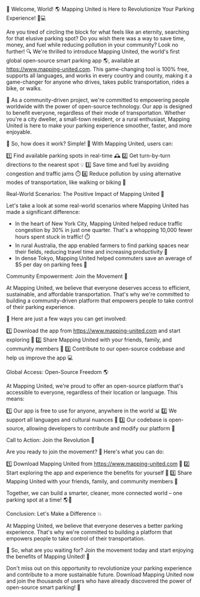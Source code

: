 🚨 Welcome, World! 🌎 Mapping United is Here to Revolutionize Your Parking Experience! 🚗💻

Are you tired of circling the block for what feels like an eternity, searching for that elusive parking spot? Do you wish there was a way to save time, money, and fuel while reducing pollution in your community? Look no further! 🔍 We're thrilled to introduce Mapping United, the world's first global open-source smart parking app 🌎, available at https://www.mapping-united.com. This game-changing tool is 100% free, supports all languages, and works in every country and county, making it a game-changer for anyone who drives, takes public transportation, rides a bike, or walks.

💪 As a community-driven project, we're committed to empowering people worldwide with the power of open-source technology. Our app is designed to benefit everyone, regardless of their mode of transportation. Whether you're a city dweller, a small-town resident, or a rural enthusiast, Mapping United is here to make your parking experience smoother, faster, and more enjoyable.

💸 So, how does it work? Simple! 🔧 With Mapping United, users can:

1️⃣ Find available parking spots in real-time 🕰️
2️⃣ Get turn-by-turn directions to the nearest spot 💡
3️⃣ Save time and fuel by avoiding congestion and traffic jams ⏱️
4️⃣ Reduce pollution by using alternative modes of transportation, like walking or biking 🌟

Real-World Scenarios: The Positive Impact of Mapping United 🌈

Let's take a look at some real-world scenarios where Mapping United has made a significant difference:

* In the heart of New York City, Mapping United helped reduce traffic congestion by 30% in just one quarter. That's a whopping 10,000 fewer hours spent stuck in traffic! ⏱️
* In rural Australia, the app enabled farmers to find parking spaces near their fields, reducing travel time and increasing productivity 🌾
* In dense Tokyo, Mapping United helped commuters save an average of $5 per day on parking fees 💸

Community Empowerment: Join the Movement 🔋

At Mapping United, we believe that everyone deserves access to efficient, sustainable, and affordable transportation. That's why we're committed to building a community-driven platform that empowers people to take control of their parking experience.

💪 Here are just a few ways you can get involved:

1️⃣ Download the app from https://www.mapping-united.com and start exploring 📱
2️⃣ Share Mapping United with your friends, family, and community members 👫
3️⃣ Contribute to our open-source codebase and help us improve the app 💻

Global Access: Open-Source Freedom 🌎

At Mapping United, we're proud to offer an open-source platform that's accessible to everyone, regardless of their location or language. This means:

1️⃣ Our app is free to use for anyone, anywhere in the world 📊
2️⃣ We support all languages and cultural nuances 👥
3️⃣ Our codebase is open-source, allowing developers to contribute and modify our platform 🔧

Call to Action: Join the Revolution 🔔

Are you ready to join the movement? 💪 Here's what you can do:

1️⃣ Download Mapping United from https://www.mapping-united.com 📲
2️⃣ Start exploring the app and experience the benefits for yourself 👀
3️⃣ Share Mapping United with your friends, family, and community members 👫

Together, we can build a smarter, cleaner, more connected world – one parking spot at a time! 🌎💪

Conclusion: Let's Make a Difference 💥

At Mapping United, we believe that everyone deserves a better parking experience. That's why we're committed to building a platform that empowers people to take control of their transportation.

🌟 So, what are you waiting for? Join the movement today and start enjoying the benefits of Mapping United! 🎉

Don't miss out on this opportunity to revolutionize your parking experience and contribute to a more sustainable future. Download Mapping United now and join the thousands of users who have already discovered the power of open-source smart parking! 🚀